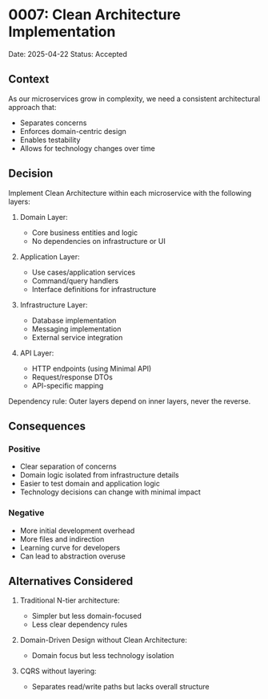 # 0007: Clean Architecture Implementation

Date: 2025-04-22
Status: Accepted

## Context
As our microservices grow in complexity, we need a consistent architectural approach that:
- Separates concerns
- Enforces domain-centric design
- Enables testability
- Allows for technology changes over time

## Decision
Implement Clean Architecture within each microservice with the following layers:
1. Domain Layer:
    - Core business entities and logic
    - No dependencies on infrastructure or UI

2. Application Layer:
    - Use cases/application services
    - Command/query handlers
    - Interface definitions for infrastructure

3. Infrastructure Layer:
    - Database implementation
    - Messaging implementation
    - External service integration

4. API Layer:
    - HTTP endpoints (using Minimal API)
    - Request/response DTOs
    - API-specific mapping

Dependency rule: Outer layers depend on inner layers, never the reverse.

## Consequences
### Positive
- Clear separation of concerns
- Domain logic isolated from infrastructure details
- Easier to test domain and application logic
- Technology decisions can change with minimal impact

### Negative
- More initial development overhead
- More files and indirection
- Learning curve for developers
- Can lead to abstraction overuse

## Alternatives Considered
1. Traditional N-tier architecture:
    - Simpler but less domain-focused
    - Less clear dependency rules

2. Domain-Driven Design without Clean Architecture:
    - Domain focus but less technology isolation

3. CQRS without layering:
    - Separates read/write paths but lacks overall structure